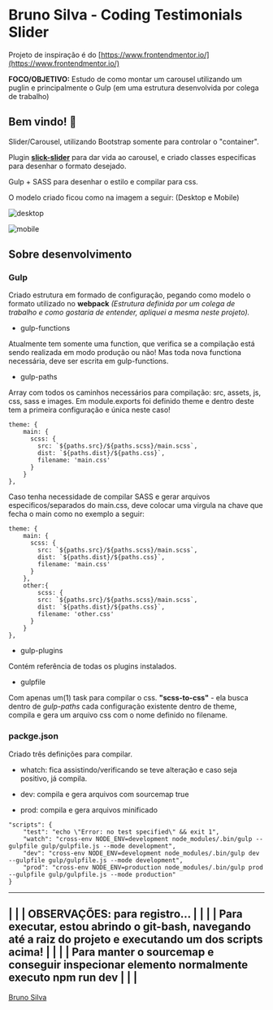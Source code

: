# Bruno Silva - Coding Testimonials Slider

Projeto de inspiração é do [https://www.frontendmentor.io/](https://www.frontendmentor.io/)

**FOCO/OBJETIVO:** Estudo de como montar um carousel utilizando um puglin e principalmente o Gulp (em uma estrutura desenvolvida por colega de trabalho)

## Bem vindo! 👋

Slider/Carousel, utilizando Bootstrap somente para controlar o "container".

Plugin **[slick-slider](https://kenwheeler.github.io/slick/)** para dar vida ao carousel, e criado classes especificas para desenhar o formato desejado.

Gulp + SASS para desenhar o estilo e compilar para css.

O modelo criado ficou como na imagem a seguir: (Desktop e Mobile)

![desktop](https://user-images.githubusercontent.com/17436856/83641094-6d396c00-a583-11ea-9e5b-9ff0da563ace.png)

![mobile](https://user-images.githubusercontent.com/17436856/83644094-44b37100-a587-11ea-9411-0de8e6b3605f.png)


## Sobre desenvolvimento

### Gulp

Criado estrutura em formado de configuração, pegando como modelo o formato utilizado no **webpack** _(Estrutura definida por um colega de trabalho e como gostaria de entender, apliquei a mesma neste projeto)._

- gulp-functions

Atualmente tem somente uma function, que verifica se a compilação está sendo realizada em modo produção ou não!
Mas toda nova functiona necessária, deve ser escrita em gulp-functions.

- gulp-paths

Array com todos os caminhos necessários para compilação: src, assets, js, css, sass e images.
Em module.exports foi definido theme e dentro deste tem a primeira configuração e única neste caso!
```
theme: {
    main: {
      scss: {
        src: `${paths.src}/${paths.scss}/main.scss`,
        dist: `${paths.dist}/${paths.css}`,
        filename: 'main.css' 
      }
    }
},
```

Caso tenha necessidade de compilar SASS e gerar arquivos especificos/separados do main.css, deve colocar uma virgula na chave que fecha o main como no exemplo a seguir:
```
theme: {
    main: {
      scss: {
        src: `${paths.src}/${paths.scss}/main.scss`,
        dist: `${paths.dist}/${paths.css}`,
        filename: 'main.css' 
      }
    },
    other:{
        scss: {
        src: `${paths.src}/${paths.scss}/main.scss`,
        dist: `${paths.dist}/${paths.css}`,
        filename: 'other.css' 
      }
    }
},
```

- gulp-plugins

Contém referência de todas os plugins instalados.

- gulpfile

Com apenas um(1) task para compilar o css.
**"scss-to-css"** - ela busca dentro de _gulp-paths_ cada configuração existente dentro de theme, compila e gera um arquivo css com o nome definido no filename.


### packge.json

Criado três definições para compilar.

* whatch: fica assistindo/verificando se teve alteração e caso seja positivo, já compila.

* dev: compila e gera arquivos com sourcemap true

* prod: compila e gera arquivos minificado

```
"scripts": {
    "test": "echo \"Error: no test specified\" && exit 1",
    "watch": "cross-env NODE_ENV=development node_modules/.bin/gulp --gulpfile gulp/gulpfile.js --mode development",
    "dev": "cross-env NODE_ENV=development node_modules/.bin/gulp dev --gulpfile gulp/gulpfile.js --mode development",
    "prod": "cross-env NODE_ENV=production node_modules/.bin/gulp prod --gulpfile gulp/gulpfile.js --mode production"
}
```

---------------------------------------------------------------------------------------------------------------------
|                                                                                                                   |
| OBSERVAÇÕES: para registro...                                                                                     |
|                                                                                                                   |
| Para executar, estou abrindo o git-bash, navegando até a raiz do projeto e executando um dos scripts acima!       |
|                                                                                                                   |
| Para manter o sourcemap e conseguir inspecionar elemento normalmente executo **npm run dev**                      |
|                                                                                                                   |
---------------------------------------------------------------------------------------------------------------------



[Bruno Silva](https://www.linkedin.com/in/bruno-silva0109/)